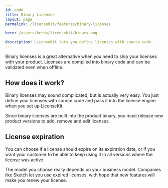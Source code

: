 ```yaml
---
id: code
title: Binary Licenses
layout: page
permalink: /licensekit/features/binary-licenses

hero: /assets/heros/licensekit/binary.png

description: LicenseKit lets you define licenses with source code.
---
```


Binary licenses is a great alternative when you need to ship your licenses with your product. Licenses are compiled into binary code and can be validated even when offline.

## How does it work?

Binary licenses may sound complicated, but is actually very easy. You just define your licenses with source code and pass it into the license engine when you set up LicenseKit.

Since binary licenses are built into the product binary, you must release new product versions to add, remove and edit licenses.

## License expiration

You can choose if a license should expire on its expiration date, or if you want your customer to be able to keep using it in all versions where the license was active.

The model you choose really depends on your business model. Companies like Sketch let you use expired licenses, with hope that new features will make you renew your license.